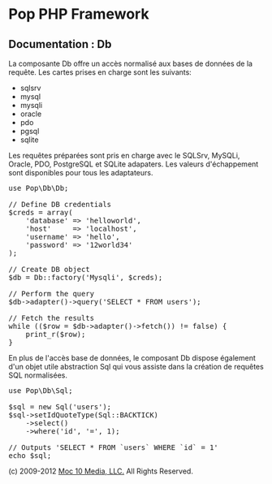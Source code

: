 Pop PHP Framework
=================

Documentation : Db
------------------

La composante Db offre un accès normalisé aux bases de données de la requête. Les cartes prises en charge sont les suivants:

* sqlsrv
* mysql
* mysqli
* oracle
* pdo
* pgsql
* sqlite

Les requêtes préparées sont pris en charge avec le SQLSrv, MySQLi, Oracle, PDO, PostgreSQL et SQLite adapaters. Les valeurs d'échappement sont disponibles pour tous les adaptateurs.

<pre>
use Pop\Db\Db;

// Define DB credentials
$creds = array(
    'database' => 'helloworld',
    'host'     => 'localhost',
    'username' => 'hello',
    'password' => '12world34'
);

// Create DB object
$db = Db::factory('Mysqli', $creds);

// Perform the query
$db->adapter()->query('SELECT * FROM users');

// Fetch the results
while (($row = $db->adapter()->fetch()) != false) {
    print_r($row);
}
</pre>

En plus de l'accès base de données, le composant Db dispose également d'un objet utile abstraction Sql qui vous assiste dans la création de requêtes SQL normalisées.

<pre>
use Pop\Db\Sql;

$sql = new Sql('users');
$sql->setIdQuoteType(Sql::BACKTICK)
    ->select()
    ->where('id', '=', 1);

// Outputs 'SELECT * FROM `users` WHERE `id` = 1'
echo $sql;
</pre>

(c) 2009-2012 [Moc 10 Media, LLC.](http://www.moc10media.com) All Rights Reserved.
